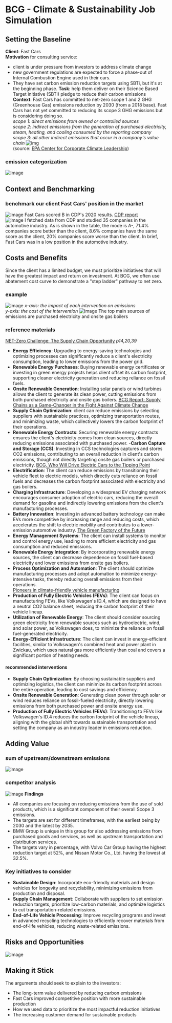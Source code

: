 # BCG - Climate & Sustainability Job Simulation
## Setting the Baseline
**Client**: Fast Cars  
**Motivation** for consulting service:  
- client is under pressure from investors to address climate change
- new government regulations are expected to force a phase-out of Internal Combustion Engine used in their cars.
- They have set carbon emission reduction targets using SBTi, but it's at the beginning phase.
**Task**: help them deliver on their Science Based Target initiative (SBTi) pledge to reduce their carbon emissions  
**Context**: Fast Cars has committed to net-zero scope 1 and 2 GHG (Greenhouse Gas) emissions reduction by 2030 (from a 2018 base). Fast Cars has not yet committed to reducing its scope 3 GHG emissions but is considering doing so.  
*scope 1: direct emissions from owned or controlled sources  
scope 2: indirect emissions from the generation of purchased electricity, steam, heating, and cooling consumed by the reporting company  
scope 3: all other indirect emissions that occur in a company's value chain*
![img](https://user-images.githubusercontent.com/83184113/148922284-d19bfca3-9ca3-4ad6-af3b-6f9387f4e476.png)  
(source: [EPA Center for Corporate Climate Leadership](https://www.epa.gov/climateleadership/scope-1-and-scope-2-inventory-guidance))
### emission categorization
![image](https://github.com/YaoxiY/forage-bcg/assets/83184113/a2816138-3e96-4abd-8c9b-50f55efad832)
## Context and Benchmarking
### benchmark our client Fast Cars' position in the market
![image](https://github.com/YaoxiY/forage-bcg/assets/83184113/521f2e86-b320-4408-b651-d7b87e78e050)
Fast Cars scored B in CDP's 2020 results. [CDP report](https://www.cdp.net/en/companies/companies-scores)  
![image](https://github.com/YaoxiY/forage-bcg/assets/83184113/9b6be189-388e-47c3-bd69-a016aa6db721)
I fetched data from CDP and studied 35 companies in the automotive industry. As is shown in the table, the mode is A-, 71.4% companies score better than the client, 8.6% companies have the same score as the client, 20% companies score worse than the client. In brief, Fast Cars was in a low position in the automotive industry.
## Costs and Benefits
Since the client has a limited budget, we must prioritize initiatives that will have the greatest impact and return on investment. At BCG, we often use abatement cost curve to demonstrate a "step ladder" pathway to net zero.
### example
![image](https://github.com/YaoxiY/forage-bcg/assets/83184113/1269406d-6733-4e55-aef3-a994b1788311)
*x-axis: the impact of each intervention on emissions  
y-axis: the cost of the intervention*
![image](https://github.com/YaoxiY/forage-bcg/assets/83184113/3598547f-edf3-4023-96e8-50a4bdf94f67)
The top main sources of emissions are purchased electricity and onsite gas boilers
### reference materials
[NET-Zero Challenge: The Supply Chain Opportunity](https://cdn.theforage.com/vinternships/companyassets/SKZxezskWgmFjRvj9/BqF6gmrmLunCkdqKM/1636531908474/WEF%20Abatement%20Curve%20Resource.pdf) *p14,20,39* 
- **Energy Efficiency**: Upgrading to energy-saving technologies and optimizing processes can significantly reduce a client's electricity consumption, leading to lower emissions from the power grid.
- **Renewable Energy Purchases**: Buying renewable energy certificates or investing in green energy projects helps client offset its carbon footprint, supporting cleaner electricity generation and reducing reliance on fossil fuels.
- **Onsite Renewable Generation**: Installing solar panels or wind turbines allows the client to generate its clean power, cutting emissions from both purchased electricity and onsite gas boilers.
[BCG Report: Supply Chains as a Game-Changer in the Fight Against Climate Change](https://web-assets.bcg.com/b3/79/e18102e14739bb2101a49d8e63f0/bcg-supply-chains-as-a-game-changer-in-the-fight-against-climate-change-mar-2021.pdf)  
- **Supply Chain Optimization**: client can reduce emissions by selecting suppliers with sustainable practices, optimizing transportation routes, and minimizing waste, which collectively lowers the carbon footprint of their operations.
- **Renewable Energy Contracts**: Securing renewable energy contracts ensures the client's electricity comes from clean sources, directly reducing emissions associated with purchased power.
-**Carbon Capture and Storage (CCS)**: Investing in CCS technologies captures and stores CO2 emissions, contributing to an overall reduction in client's carbon emissions, though not directly targeting onsite gas boilers or purchased electricity.
[BCG, Who Will Drive Electric Cars to the Tipping Point](https://www.bcg.com/publications/2020/drive-electric-cars-to-the-tipping-point)  
- **Electrification**: The client can reduce emissions by transitioning their vehicle fleet to electric models, which directly cuts reliance on fossil fuels and decreases the carbon footprint associated with electricity and gas boilers.
- **Charging Infrastructure**: Developing a widespread EV charging network encourages consumer adoption of electric cars, reducing the overall demand for gasoline and indirectly lowering emissions from the client's manufacturing processes.
- **Battery Innovation**: Investing in advanced battery technology can make EVs more competitive by increasing range and reducing costs, which accelerates the shift to electric mobility and contributes to a lower-emission automotive industry.
[The Green Factory of the Future](https://www.bcg.com/publications/2020/green-factory-of-future)  
- **Energy Management Systems**: The client can install systems to monitor and control energy use, leading to more efficient electricity and gas consumption and reduced emissions.
- **Renewable Energy Integration**: By incorporating renewable energy sources, the client can decrease dependence on fossil fuel-based electricity and lower emissions from onsite gas boilers.
- **Process Optimization and Automation**: The client should optimize manufacturing processes and adopt automation to minimize energy-intensive tasks, thereby reducing overall emissions from their operations.  
[Pioneers in climate-friendly vehicle manufacturing](https://www.volkswagen-newsroom.com/en/stories/pioneers-in-climate-friendlyvehicle-manufacturing-6428)  
- **Production of Fully Electric Vehicles (FEVs)**: The client can focus on manufacturing FEVs, like Volkswagen's ID.4, which are designed to have a neutral CO2 balance sheet, reducing the carbon footprint of their vehicle lineup.
- **Utilization of Renewable Energy**: The client should consider sourcing green electricity from renewable sources such as hydroelectric, wind, and solar power, as Volkswagen does, to minimize the reliance on fossil fuel-generated electricity.
- **Energy-Efficient Infrastructure**: The client can invest in energy-efficient facilities, similar to Volkswagen's combined heat and power plant in Zwickau, which uses natural gas more efficiently than coal and covers a significant portion of heating needs.
#### recommended interventions
- **Supply Chain Optimization**: By choosing sustainable suppliers and optimizing logistics, the client can minimize its carbon footprint across the entire operation, leading to cost savings and efficiency.
- **Onsite Renewable Generation**: Generating clean power through solar or wind reduces reliance on fossil-fueled electricity, directly lowering emissions from both purchased power and onsite energy use.
- **Production of Fully Electric Vehicles (FEVs)**: Transitioning to FEVs like Volkswagen's ID.4 reduces the carbon footprint of the vehicle lineup, aligning with the global shift towards sustainable transportation and setting the company as an industry leader in emissions reduction.
## Adding Value
### sum of upstream/downstream emissions  
![image](https://github.com/YaoxiY/forage-bcg/assets/83184113/c03924e2-11a9-4394-8821-170896f30704)
### competitor analysis
![image](https://github.com/YaoxiY/forage-bcg/assets/83184113/95c1df99-ed16-4e26-a9cb-2092996a2744)
**Findings**
- All companies are focusing on reducing emissions from the use of sold products, which is a significant component of their overall Scope 3 emissions.
- The targets are set for different timeframes, with the earliest being by 2030 and the latest by 2035.
- BMW Group is unique in this group for also addressing emissions from purchased goods and services, as well as upstream transportation and distribution services.
- The targets vary in percentage, with Volvo Car Group having the highest reduction target at 52%, and Nissan Motor Co., Ltd. having the lowest at 32.5%.
### Key initiatives to consider
- **Sustainable Design**: Incorporate eco-friendly materials and design vehicles for longevity and recyclability, minimizing emissions from production and disposal.
- **Supply Chain Management**: Collaborate with suppliers to set emission reduction targets, prioritize low-carbon materials, and optimize logistics to cut transportation-related emissions.
- **End-of-Life Vehicle Processing**: Improve recycling programs and invest in advanced recycling technologies to efficiently recover materials from end-of-life vehicles, reducing waste-related emissions.
## Risks and Opportunities
![image](https://github.com/YaoxiY/forage-bcg/assets/83184113/40b7f6d4-35de-4aee-8013-33e78f5f14ea)
## Making it Stick
The arguments should seek to explain to the investors:  
- The long-term value delivered by reducing carbon emissions  
- Fast Cars improved competitive position with more sustainable production  
- How we used data to prioritize the most impactful reduction initiatives  
- The increasing customer demand for sustainable products
